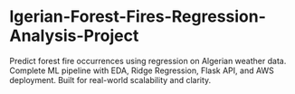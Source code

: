 # lgerian-Forest-Fires-Regression-Analysis-Project
Predict forest fire occurrences using regression on Algerian weather data. Complete ML pipeline with EDA, Ridge Regression, Flask API, and AWS deployment. Built for real-world scalability and clarity.
